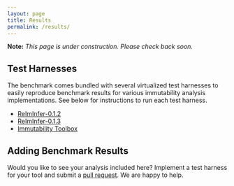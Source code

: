 ```yaml
---
layout: page
title: Results
permalink: /results/
---
```


**Note:** *This page is under construction. Please check back soon.*

## Test Harnesses
The benchmark comes bundled with several virtualized test harnesses to easily reproduce benchmark results for various immutability analysis implementations. See below for instructions to run each test harness.

- [ReImInfer-0.1.2](https://github.com/kcsl/immutability-benchmark/tree/master/harnesses/ReImInfer-0.1.2)
- [ReImInfer-0.1.3](https://github.com/kcsl/immutability-benchmark/tree/master/harnesses/ReImInfer-0.1.3)
- [Immutability Toolbox](https://github.com/kcsl/immutability-benchmark/tree/master/harnesses/ImmutabilityToolbox)

## Adding Benchmark Results
Would you like to see your analysis included here? Implement a test harness for your tool and submit a [pull request](https://github.com/kcsl/immutability-benchmark/compare). We are happy to help.